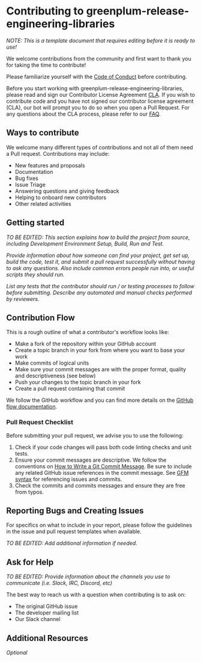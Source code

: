 # Contributing to greenplum-release-engineering-libraries

_NOTE: This is a template document that requires editing before it is ready to use!_

We welcome contributions from the community and first want to thank you for taking the time to contribute!

Please familiarize yourself with the [Code of Conduct](https://github.com/vmware/.github/blob/main/CODE_OF_CONDUCT.md) before contributing.

Before you start working with greenplum-release-engineering-libraries, please read and sign our Contributor License Agreement [CLA](https://cla.vmware.com/cla/1/preview). If you wish to contribute code and you have not signed our contributor license agreement (CLA), our bot will prompt you to do so when you open a Pull Request. For any questions about the CLA process, please refer to our [FAQ]([https://cla.vmware.com/faq](https://cla.vmware.com/faq)).

## Ways to contribute

We welcome many different types of contributions and not all of them need a Pull request. Contributions may include:

* New features and proposals
* Documentation
* Bug fixes
* Issue Triage
* Answering questions and giving feedback
* Helping to onboard new contributors
* Other related activities

## Getting started

_TO BE EDITED: This section explains how to build the project from source, including Development Environment Setup, Build, Run and Test._

_Provide information about how someone can find your project, get set up, build the code, test it, and submit a pull request successfully without having to ask any questions. Also include common errors people run into, or useful scripts they should run._

_List any tests that the contributor should run / or testing processes to follow before submitting. Describe any automated and manual checks performed by reviewers._


## Contribution Flow

This is a rough outline of what a contributor's workflow looks like:

* Make a fork of the repository within your GitHub account
* Create a topic branch in your fork from where you want to base your work
* Make commits of logical units
* Make sure your commit messages are with the proper format, quality and descriptiveness (see below)
* Push your changes to the topic branch in your fork
* Create a pull request containing that commit

We follow the GitHub workflow and you can find more details on the [GitHub flow documentation](https://docs.github.com/en/get-started/quickstart/github-flow).


### Pull Request Checklist

Before submitting your pull request, we advise you to use the following:

1. Check if your code changes will pass both code linting checks and unit tests.
2. Ensure your commit messages are descriptive. We follow the conventions on [How to Write a Git Commit Message](http://chris.beams.io/posts/git-commit/). Be sure to include any related GitHub issue references in the commit message. See [GFM syntax](https://guides.github.com/features/mastering-markdown/#GitHub-flavored-markdown) for referencing issues and commits.
3. Check the commits and commits messages and ensure they are free from typos.

## Reporting Bugs and Creating Issues

For specifics on what to include in your report, please follow the guidelines in the issue and pull request templates when available.

_TO BE EDITED: Add additional information if needed._


## Ask for Help

_TO BE EDITED: Provide information about the channels you use to communicate (i.e. Slack, IRC, Discord, etc)_

The best way to reach us with a question when contributing is to ask on:

* The original GitHub issue
* The developer mailing list
* Our Slack channel


## Additional Resources

_Optional_


